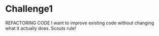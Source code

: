 # Challenge1

REFACTORING CODE
I want to improve existing code without changing what it actually does. 
Scouts rule!
